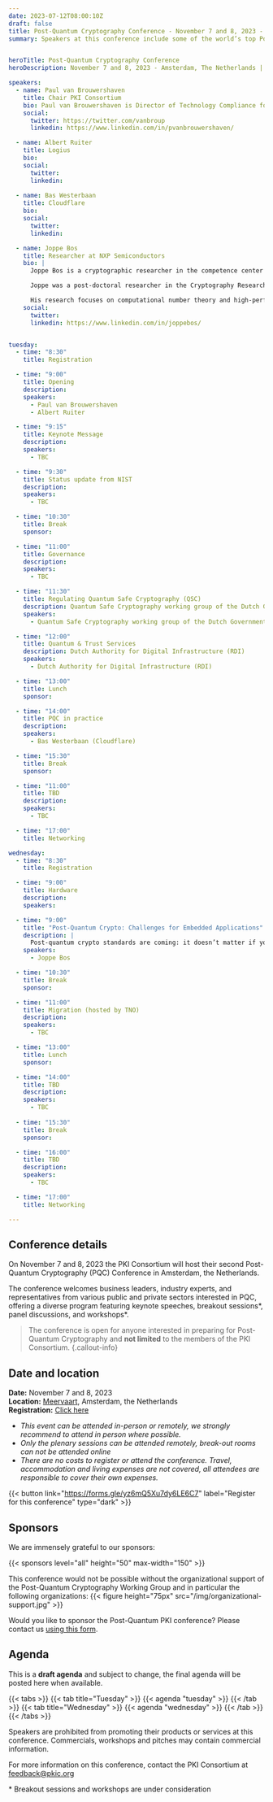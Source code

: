 ```yaml
---
date: 2023-07-12T08:00:10Z
draft: false
title: Post-Quantum Cryptography Conference - November 7 and 8, 2023 - Amsterdam (NL)
summary: Speakers at this conference include some of the world’s top Post-Quantum Cryptography (PQC) experts and come from government science agencies, standards bodies, and private organizations at the forefront of this new challenge to digital security. Topics will cover the status of PQC standardization at NIST, ETSI, and IETF, government preparations, migration strategies, etc.


heroTitle: Post-Quantum Cryptography Conference
heroDescription: November 7 and 8, 2023 - Amsterdam, The Netherlands | Online

speakers:
  - name: Paul van Brouwershaven
    title: Chair PKI Consortium
    bio: Paul van Brouwershaven is Director of Technology Compliance for Entrust’s certification authority, Chair of the PKI Consortium and Vice Chair of the CA/Browser Forum.
    social:
      twitter: https://twitter.com/vanbroup
      linkedin: https://www.linkedin.com/in/pvanbrouwershaven/

  - name: Albert Ruiter
    title: Logius
    bio: 
    social:
      twitter: 
      linkedin: 
      
  - name: Bas Westerbaan
    title: Cloudflare
    bio: 
    social:
      twitter: 
      linkedin: 

  - name: Joppe Bos
    title: Researcher at NXP Semiconductors
    bio: |
      Joppe Bos is a cryptographic researcher in the competence center crypto & security at NXP Semiconductors, Leuven, Belgium. He is the technical lead of the Post-Quantum Cryptography team and the manager of the Crypto Concepts team.

      Joppe was a post-doctoral researcher in the Cryptography Research Group at Microsoft Research, Redmond, USA and obtained his PhD in the laboratory for cryptologic algorithms at EPFL, Lausanne, Switzerland under supervision of Prof. Arjen Lenstra in 2012.

      His research focuses on computational number theory and high-performance arithmetic as used in (post-quantum) public-key cryptography. Joppe is a co-author of the post-quantum secure CRYSTALS-Kyber key encapsulation mechanism which has been selected by NIST for standardization.
    social:
      twitter: 
      linkedin: https://www.linkedin.com/in/joppebos/


tuesday:
  - time: "8:30"
    title: Registration

  - time: "9:00"
    title: Opening
    description:
    speakers: 
      - Paul van Brouwershaven
      - Albert Ruiter

  - time: "9:15"
    title: Keynote Message
    description:
    speakers:
      - TBC

  - time: "9:30"
    title: Status update from NIST
    description:
    speakers:
      - TBC

  - time: "10:30"
    title: Break
    sponsor: 

  - time: "11:00"
    title: Governance
    description:
    speakers:
      - TBC

  - time: "11:30"
    title: Regulating Quantum Safe Cryptography (QSC)
    description: Quantum Safe Cryptography working group of the Dutch Government
    speakers: 
      - Quantum Safe Cryptography working group of the Dutch Government

  - time: "12:00"
    title: Quantum & Trust Services
    description: Dutch Authority for Digital Infrastructure (RDI)
    speakers: 
      - Dutch Authority for Digital Infrastructure (RDI)

  - time: "13:00"
    title: Lunch
    sponsor: 

  - time: "14:00"
    title: PQC in practice
    description: 
    speakers: 
      - Bas Westerbaan (Cloudflare)

  - time: "15:30"
    title: Break
    sponsor: 

  - time: "11:00"
    title: TBD
    description:
    speakers:
      - TBC

  - time: "17:00"
    title: Networking

wednesday:
  - time: "8:30"
    title: Registration

  - time: "9:00"
    title: Hardware
    description:
    speakers: 

  - time: "9:00"
    title: "Post-Quantum Crypto: Challenges for Embedded Applications"
    description: |
      Post-quantum crypto standards are coming: it doesn’t matter if you believe in quantum computers or not. What is the impact on the billions of embedded devices as used in automotive or IoT? Using some typical embedded use-cases we outline the challenges and show some recent solutions in this area.
    speakers: 
      - Joppe Bos

  - time: "10:30"
    title: Break
    sponsor: 

  - time: "11:00"
    title: Migration (hosted by TNO)
    description:
    speakers:
      - TBC

  - time: "13:00"
    title: Lunch
    sponsor: 

  - time: "14:00"
    title: TBD
    description:
    speakers:
      - TBC
  
  - time: "15:30"
    title: Break
    sponsor: 

  - time: "16:00"
    title: TBD
    description:
    speakers:
      - TBC

  - time: "17:00"
    title: Networking

---
```


## Conference details

On November 7 and 8, 2023 the PKI Consortium will host their second Post-Quantum Cryptography (PQC) Conference in Amsterdam, the Netherlands.  

The conference welcomes business leaders, industry experts, and representatives from various public and private sectors interested in PQC, offering a diverse program featuring keynote speeches, breakout sessions*, panel discussions, and workshops*.

> The conference is open for anyone interested in preparing for Post-Quantum Cryptography and **not limited** to the members of the PKI Consortium. 
{.callout-info}

## Date and location

**Date:** November 7 and 8, 2023  
**Location:** [Meervaart](https://www.meervaart.nl/meetings-events/english), Amsterdam, the Netherlands  
**Registration:** [Click here](https://forms.gle/8J1Dfdu6w2XYqXd3A)  

* _This event can be attended in-person or remotely, we strongly recommend to attend in person where possible._
* _Only the plenary sessions can be attended remotely, break-out rooms can not be attended online_
* _There are no costs to register or attend the conference. Travel, accommodation and living expenses are not covered, all attendees are responsible to cover their own expenses._

{{< button link="https://forms.gle/yz6mQ5Xu7dy6LE6C7" label="Register for this conference" type="dark" >}}  

## Sponsors

We are immensely grateful to our sponsors: 

{{< sponsors level="all" height="50" max-width="150" >}}

This conference would not be possible without the organizational support of the Post-Quantum Cryptography Working Group and in particular the following organizations:
{{< figure height="75px" src="/img/organizational-support.jpg" >}}

Would you like to sponsor the Post-Quantum PKI conference? Please contact us [using this form](/sponsors/sponsor/).

## Agenda

This is a **draft agenda** and subject to change, the final agenda will be posted here when available. 

{{< tabs >}}
    {{< tab title="Tuesday" >}}
      {{< agenda "tuesday" >}}
    {{< /tab >}}
    {{< tab title="Wednesday" >}}
      {{< agenda "wednesday" >}}
    {{< /tab >}}
{{< /tabs >}}

Speakers are prohibited from promoting their products or services at this conference. Commercials, workshops and pitches may contain commercial information.

For more information on this conference, contact the PKI Consortium at feedback@pkic.org 


\* Breakout sessions and workshops are under consideration
